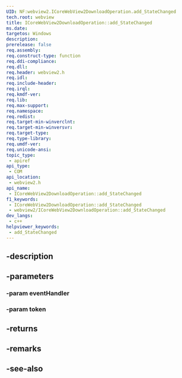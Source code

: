 ```yaml
---
UID: NF:webview2.ICoreWebView2DownloadOperation.add_StateChanged
tech.root: webview
title: ICoreWebView2DownloadOperation::add_StateChanged
ms.date: 
targetos: Windows
description: 
prerelease: false
req.assembly: 
req.construct-type: function
req.ddi-compliance: 
req.dll: 
req.header: webview2.h
req.idl: 
req.include-header: 
req.irql: 
req.kmdf-ver: 
req.lib: 
req.max-support: 
req.namespace: 
req.redist: 
req.target-min-winverclnt: 
req.target-min-winversvr: 
req.target-type: 
req.type-library: 
req.umdf-ver: 
req.unicode-ansi: 
topic_type:
 - apiref
api_type:
 - COM
api_location:
 - webview2.h
api_name:
 - ICoreWebView2DownloadOperation::add_StateChanged
f1_keywords:
 - ICoreWebView2DownloadOperation::add_StateChanged
 - webview2/ICoreWebView2DownloadOperation::add_StateChanged
dev_langs:
 - c++
helpviewer_keywords:
 - add_StateChanged
---
```


## -description

## -parameters

### -param eventHandler

### -param token

## -returns

## -remarks

## -see-also

